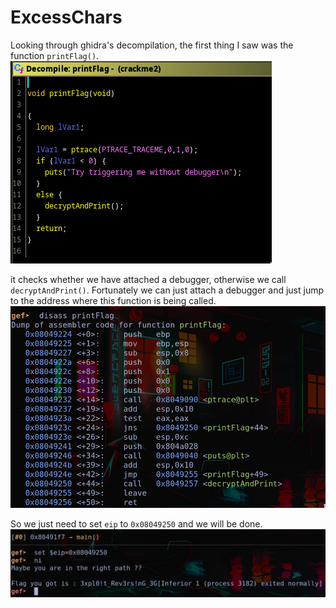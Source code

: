 # ExcessChars
Looking through ghidra's decompilation, the first thing I saw was the function `printFlag()`. 
![ghidra](ghidra.png)

it checks whether we have attached a debugger, otherwise we call `decryptAndPrint()`. Fortunately we can just attach a debugger and just jump to
the address where this function is being called. 
![gdb](gdb.png)

So we just need to set `eip` to `0x08049250` and we will be done.
![sol](sol.png)
